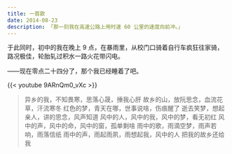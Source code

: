 ```yaml
---
title: 一首歌
date: 2014-08-23
description: 「那一刻我在高速公路上用时速 60 公里的速度向前冲。」
---
```


于此同时，初中的我在晚上 9 点，在暴雨里，从校门口骑着自行车疯狂往家骑，路况极佳，轮胎轧过积水一路火花带闪电。  

——现在零点二十四分了，那个我已经睡着了吧。

{{< youtube 9ARnQm0_vXc >}}

> 异乡的我，不知畏寒，思落心晟，捶我心肝
> 故乡的山，放阮思念，血流花草，汗流寒冬
> 红色的梦，青天在哪，世事说啥，伤痕醒了
> 逝去笑梦，想起亲人，讲的思念，风声知道
> 风中的人，风中的我，风中的梦，看无初红
> 风中的声，风中的命，风中的窗，孤单剩啥
> 雨中的歌，雨滴空梦，雨声若响，雨落信纸
> 雨中的声，雨起雨夙，雨想起我，风中的人
> 把我的故乡还给我
